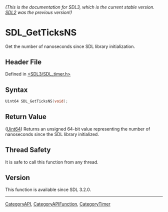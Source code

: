###### (This is the documentation for SDL3, which is the current stable version. [SDL2](https://wiki.libsdl.org/SDL2/) was the previous version!)
# SDL_GetTicksNS

Get the number of nanoseconds since SDL library initialization.

## Header File

Defined in [<SDL3/SDL_timer.h>](https://github.com/libsdl-org/SDL/blob/main/include/SDL3/SDL_timer.h)

## Syntax

```c
Uint64 SDL_GetTicksNS(void);
```

## Return Value

([Uint64](Uint64)) Returns an unsigned 64-bit value representing the number
of nanoseconds since the SDL library initialized.

## Thread Safety

It is safe to call this function from any thread.

## Version

This function is available since SDL 3.2.0.

----
[CategoryAPI](CategoryAPI), [CategoryAPIFunction](CategoryAPIFunction), [CategoryTimer](CategoryTimer)

